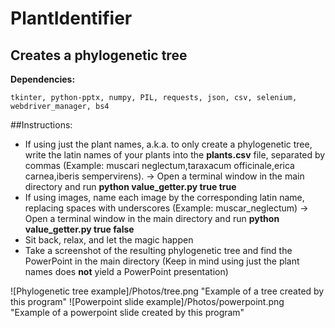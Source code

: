 # PlantIdentifier
<!-- ##Creates a PowerPoint presentation from an input sequence of images
Each slide of the PowerPoint will contain one image and its matching plant name -->
## Creates a phylogenetic tree

**Dependencies:**
```
tkinter, python-pptx, numpy, PIL, requests, json, csv, selenium, webdriver_manager, bs4
```
##Instructions:

<!-- - Drag all your photos into the **id_dir** directory (regardless of the image format)
- Download this dataset: (https://zenodo.org/record/4726653#.ZE5bJC9BxQK) and drag it into the main directory. **Caution: 31.65 GB**
- Open a terminal window in the main directory, run **python main.py true** to train the model, then **python main.py false** to evaluate your images and create the resulting PowerPoint
- All photos will be converted to Portable Pixmap Format (.ppm), original format moved to **wrong_formats** -->

- If using just the plant names, a.k.a. to only create a phylogenetic tree, write the latin names of your plants into the **plants.csv** file, separated by commas (Example: muscari neglectum,taraxacum officinale,erica carnea,iberis sempervirens). -> Open a terminal window in the main directory and run **python value_getter.py true true**
- If using images, name each image by the corresponding latin name, replacing spaces with underscores (Example: muscar_neglectum) -> Open a terminal window in the main directory and run **python value_getter.py true false**
- Sit back, relax, and let the magic happen
- Take a screenshot of the resulting phylogenetic tree and find the PowerPoint in the main directory (Keep in mind using just the plant names does **not** yield a PowerPoint presentation)

![Phylogenetic tree example]/Photos/tree.png "Example of a tree created by this program"
![Powerpoint slide example]/Photos/powerpoint.png "Example of a powerpoint slide created by this program"